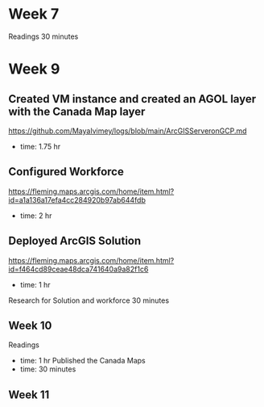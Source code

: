 # Week 7
Readings 30 minutes

# Week 9
## Created VM instance and created an AGOL layer with the Canada Map layer 
 https://github.com/MayaIvimey/logs/blob/main/ArcGISServeronGCP.md
 - time: 1.75 hr
## Configured Workforce
https://fleming.maps.arcgis.com/home/item.html?id=a1a136a17efa4cc284920b97ab644fdb
- time: 2 hr
## Deployed ArcGIS Solution
https://fleming.maps.arcgis.com/home/item.html?id=f464cd89ceae48dca741640a9a82f1c6
- time: 1 hr

Research for Solution and workforce 30 minutes
## Week 10
Readings 
- time: 1 hr
Published the Canada Maps
- time: 30 minutes
## Week 11

